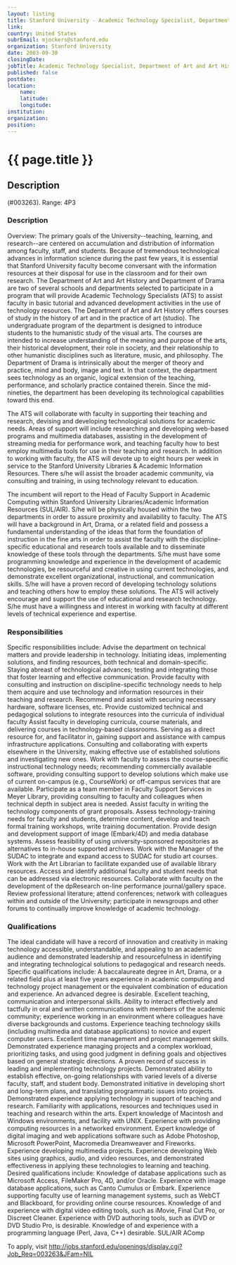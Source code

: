 ```yaml
---
layout: listing
title: Stanford University - Academic Technology Specialist, Department of Art and Art History and Department of Drama
link:
country: United States
subrEmail: mjockers@stanford.edu
organization: Stanford University 
date: 2003-09-30
closingDate: 
jobTitle: Academic Technology Specialist, Department of Art and Art History and Department of Drama
published: false
postdate:
location:
    name: 
    latitude: 
    longitude: 
institution: 
organization: 
position: 
--- 
```



# {{ page.title }}

## Description


<p>(#003263). Range: 4P3</p>

<h3>Description</h3>
<p>Overview: The primary goals of the University--teaching, learning, and research--are centered on accumulation and distribution of information among faculty, staff, and students. Because of tremendous technological advances in information science during the past few years, it is essential that Stanford University faculty become conversant with the information resources at their disposal for use in the classroom and for their own research. The Department of Art and Art History and Department of Drama are two of several schools and departments selected to participate in a program that will provide Academic Technology Specialists (ATS) to assist faculty in basic tutorial and advanced development activities in the use of technology resources. The Department of Art and Art History offers courses of study in the history of art and in the practice of art (studio). The undergraduate program of the department is designed to introduce students to the humanistic study of the visual arts. The courses are intended to increase understanding of the meaning and purpose of the arts, their historical development, their role in society, and their relationship to other humanistic disciplines such as literature, music, and philosophy. The Department of Drama is intrinsically about the merger of theory and practice, mind and body, image and text. In that context, the department sees technology as an organic, logical extension of the teaching, performance, and scholarly practice contained therein. Since the mid-nineties, the department has been developing its technological capabilities toward this end. </p>

<p>The ATS will collaborate with faculty in supporting their teaching and research, devising and developing technological solutions for academic needs. Areas of support will include researching and developing web-based programs and multimedia databases, assisting in the development of streaming media for performance work, and teaching faculty how to best employ multimedia tools for use in their teaching and research. In addition to working with faculty, the ATS will devote up to eight hours per week in service to the Stanford University Libraries & Academic Information Resources. There s/he will assist the broader academic community, via consulting and training, in using technology relevant to education. </p>

<p>The incumbent will report to the Head of Faculty Support in Academic Computing within Stanford University Libraries/Academic Information Resources (SUL/AIR). S/he will be physically housed within the two departments in order to assure proximity and availability to faculty. The ATS will have a background in Art, Drama, or a related field and possess a fundamental understanding of the ideas that form the foundation of instruction in the fine arts in order to assist the faculty with the discipline-specific educational and research tools available and to disseminate knowledge of these tools through the departments. S/he must have some programming knowledge and experience in the development of academic technologies, be resourceful and creative in using current technologies, and demonstrate excellent organizational, instructional, and communication skills. S/he will have a proven record of developing technology solutions and teaching others how to employ these solutions. The ATS will actively encourage and support the use of educational and research technology. S/he must have a willingness and interest in working with faculty at different levels of technical experience and expertise. </p>

<h3>Responsibilities </h3>

<p>Specific responsibilities include: Advise the department on technical matters and provide leadership in technology. Initiating ideas, implementing solutions, and finding resources, both technical and domain-specific. Staying abreast of technological advances; testing and integrating those that foster learning and effective communication. Provide faculty with consulting and instruction on discipline-specific technology needs to help them acquire and use technology and information resources in their teaching and research. Recommend and assist with securing necessary hardware, software licenses, etc. Provide customized technical and pedagogical solutions to integrate resources into the curricula of individual faculty Assist faculty in developing curricula, course materials, and delivering courses in technology-based classrooms. Serving as a direct resource for, and facilitator in, gaining support and assistance with campus infrastructure applications. Consulting and collaborating with experts elsewhere in the University, making effective use of established solutions and investigating new ones. Work with faculty to assess the course-specific instructional technology needs; recommending commercially available software, providing consulting support to develop solutions which make use of current on-campus (e.g., CourseWork) or off-campus services that are available. Participate as a team member in Faculty Support Services in Meyer Library, providing consulting to faculty and colleagues when technical depth in subject area is needed. Assist faculty in writing the technology components of grant proposals. Assess technology-training needs for faculty and students, determine content, develop and teach formal training workshops, write training documentation. Provide design and development support of image (Embark/4D) and media database systems. Assess feasibility of using university-sponsored repositories as alternatives to in-house supported archives. Work with the Manager of the SUDAC to integrate and expand access to SUDAC for studio art courses. Work with the Art Librarian to facilitate expanded use of available library resources. Access and identify additional faculty and student needs that can be addressed via electronic resources. Collaborate with faculty on the development of the dpResearch on-line performance journal/gallery space. Review professional literature; attend conferences; network with colleagues within and outside of the University; participate in newsgroups and other forums to continually improve knowledge of academic technology. </p>

<h3>Qualifications</h3>
<p>The ideal candidate will have a record of innovation and creativity in making technology accessible, understandable, and appealing to an academic audience and demonstrated leadership and resourcefulness in identifying and integrating technological solutions to pedagogical and research needs. Specific qualifications include: A baccalaureate degree in Art, Drama, or a related field plus at least five years experience in academic computing and technology project management or the equivalent combination of education and experience. An advanced degree is desirable. Excellent teaching, communication and interpersonal skills. Ability to interact effectively and tactfully in oral and written communications with members of the academic community; experience working in an environment where colleagues have diverse backgrounds and customs. Experience teaching technology skills (including multimedia and database applications) to novice and expert computer users. Excellent time management and project management skills. Demonstrated experience managing projects and a complex workload, prioritizing tasks, and using good judgment in defining goals and objectives based on general strategic directions. A proven record of success in leading and implementing technology projects. Demonstrated ability to establish effective, on-going relationships with varied levels of a diverse faculty, staff, and student body. Demonstrated initiative in developing short and long-term plans, and translating programmatic issues into projects. Demonstrated experience applying technology in support of teaching and research. Familiarity with applications, resources and techniques used in teaching and research within the arts. Expert knowledge of Macintosh and Windows environments, and facility with UNIX. Experience with providing computing resources in a networked environment. Expert knowledge of digital imaging and web applications software such as Adobe Photoshop, Microsoft PowerPoint, Macromedia Dreamweaver and Fireworks. Experience developing multimedia projects. Experience developing Web sites using graphics, audio, and video resources, and demonstrated effectiveness in applying these technologies to learning and teaching. Desired qualifications include: Knowledge of database applications such as Microsoft Access, FileMaker Pro, 4D, and/or Oracle. Experience with image database applications, such as Canto Cumulus or Embark. Experience supporting faculty use of learning management systems, such as WebCT and Blackboard, for providing online course resources. Knowledge of and experience with digital video editing tools, such as iMovie, Final Cut Pro, or Discreet Cleaner. Experience with DVD authoring tools, such as iDVD or DVD Studio Pro, is desirable. Knowledge of and experience with a programming language (Perl, Java, C++) desirable. SUL/AIR AComp</p>
<p>To apply, visit <a href="http://jobs.stanford.edu/openings/display.cgi?Job_Req=003263&JFam=NIL">http://jobs.stanford.edu/openings/display.cgi?Job_Req=003263&JFam=NIL</a></p>
